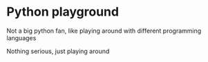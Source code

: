 <h1>Python playground</h1>
<p>Not a big python fan, like playing around with different programming languages</p>
<p>Nothing serious, just playing around</p>